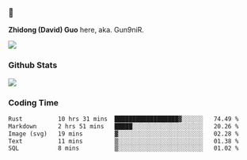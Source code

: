### 👋 

**Zhidong (David) Guo** here, aka. Gun9niR.

![](https://komarev.com/ghpvc/?username=Gun9niR&label=Total+Views)

### Github Stats

<img src="https://github-readme-stats.vercel.app/api?username=Gun9niR&count_private=true&show_icons=true&theme=vue-dark&hide_title=true">

### Coding Time

<!--START_SECTION:waka-->

```txt
Rust          10 hrs 31 mins  ██████████████████▓░░░░░░   74.49 %
Markdown      2 hrs 51 mins   █████░░░░░░░░░░░░░░░░░░░░   20.26 %
Image (svg)   19 mins         ▓░░░░░░░░░░░░░░░░░░░░░░░░   02.28 %
Text          11 mins         ▒░░░░░░░░░░░░░░░░░░░░░░░░   01.38 %
SQL           8 mins          ▒░░░░░░░░░░░░░░░░░░░░░░░░   01.02 %
```

<!--END_SECTION:waka-->
